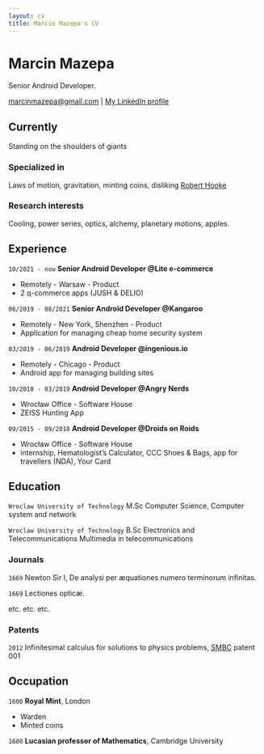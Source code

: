 ```yaml
---
layout: cv
title: Marcin Mazepa's CV
---
```

# Marcin Mazepa
Senior Android Developer.

<div id="webaddress">
<a href="marcinmazepa@gmail.com">marcinmazepa@gmail.com</a>
| <a href="https://www.linkedin.com/in/marcin-mazepa-a80484130/">My LinkedIn profile</a>
</div>


## Currently

Standing on the shoulders of giants

### Specialized in

Laws of motion, gravitation, minting coins, disliking [Robert Hooke](http://en.wikipedia.org/wiki/Robert_Hooke)


### Research interests

Cooling, power series, optics, alchemy, planetary motions, apples.


## Experience

`10/2021 - now`
__Senior Android Developer @Lite e-commerce__

- Remotely - Warsaw - Product
- 2 q-commerce apps (JUSH & DELIO)

`06/2019 - 08/2021`
__Senior Android Developer @Kangaroo__

- Remotely - New York, Shenzhen - Product
- Application for managing cheap home security system

`03/2019 - 06/2019`
__Android Developer @ingenious.io__

- Remotely - Chicago - Product
- Android app for managing building sites

`10/2018 - 03/2019`
__Android Developer @Angry Nerds__

- Wrocław Office - Software House
- ZEISS Hunting App

`09/2015 - 09/2018`
__Android Developer @Droids on Roids__

- Wrocław Office - Software House
- internship, Hematologist’s Calculator, CCC Shoes & Bags, app for travellers (NDA), Your Card


## Education

`Wroclaw University of Technology`
M.Sc Computer Science, Computer system and network

`Wroclaw University of Technology`
B.Sc Electronics and Telecommunications Multimedia in telecommunications



### Journals

`1669`
Newton Sir I, De analysi per æquationes numero terminorum infinitas. 

`1669`
Lectiones opticæ.

etc. etc. etc.

### Patents

`2012`
Infinitesimal calculus for solutions to physics problems, [SMBC](http://www.techdirt.com/articles/20121011/09312820678/if-patents-had-been-around-time-newton.shtml) patent 001


## Occupation

`1600`
__Royal Mint__, London

- Warden
- Minted coins

`1600`
__Lucasian professor of Mathematics__, Cambridge University



<!-- ### Footer

Last updated: May 2013 -->



